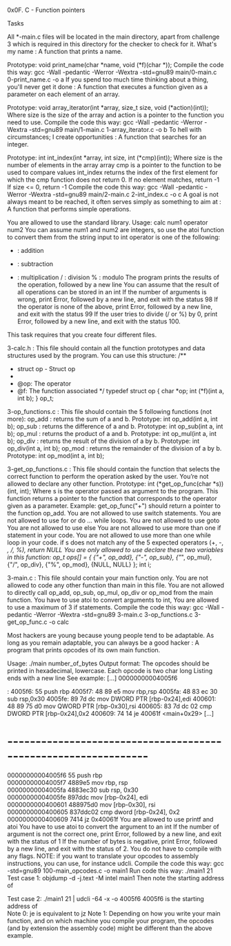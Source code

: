 0x0F. C - Function pointers

Tasks

All *-main.c files will be located in the main directory, apart from challenge 3 which is required in this directory for the checker to check for it.
What's my name : A function that prints a name.

Prototype: void print_name(char *name, void (*f)(char *));
Compile the code this way: gcc -Wall -pedantic -Werror -Wextra -std=gnu89 main/0-main.c 0-print_name.c -o a
If you spend too much time thinking about a thing, you'll never get it done : A function that executes a function given as a parameter on each element of an array.

Prototype: void array_iterator(int *array, size_t size, void (*action)(int));
Where size is the size of the array and action is a pointer to the function you need to use.
Compile the code this way: gcc -Wall -pedantic -Werror -Wextra -std=gnu89 main/1-main.c 1-array_iterator.c -o b
To hell with circumstances; I create opportunities : A function that searches for an integer.

Prototype: int int_index(int *array, int size, int (*cmp)(int));
Where size is the number of elements in the array array
cmp is a pointer to the function to be used to compare values
int_index returns the index of the first element for which the cmp function does not return 0.
If no element matches, return -1
If size <= 0, return -1
Compile the code this way: gcc -Wall -pedantic -Werror -Wextra -std=gnu89 main/2-main.c 2-int_index.c -o c
A goal is not always meant to be reached, it often serves simply as something to aim at : A function that performs simple operations.

You are allowed to use the standard library.
Usage: calc num1 operator num2
You can assume num1 and num2 are integers, so use the atoi function to convert them from the string input to int
operator is one of the following:
+ : addition
- : subtraction
* : multiplication
/ : division
% : modulo
The program prints the results of the operation, followed by a new line
You can assume that the result of all operations can be stored in an int
If the number of arguments is wrong, print Error, followed by a new line, and exit with the status 98
If the operator is none of the above, print Error, followed by a new line, and exit with the status 99
If the user tries to divide (/ or %) by 0, print Error, followed by a new line, and exit with the status 100.
 

This task requires that you create four different files.

3-calc.h : This file should contain all the function prototypes and data structures used by the program.
You can use this structure:
 /**
  * struct op - Struct op
  *
  * @op: The operator
  * @f: The function associated
 */
 typedef struct op
 {
 	char *op;
 	int (*f)(int a, int b);
 } op_t;
 

3-op_functions.c : This file should contain the 5 following functions (not more):
op_add : returns the sum of a and b. Prototype: int op_add(int a, int b);
op_sub : returns the difference of a and b. Prototype: int op_sub(int a, int b);
op_mul : returns the product of a and b. Prototype: int op_mul(int a, int b);
op_div : returns the result of the division of a by b. Prototype: int op_div(int a, int b);
op_mod : returns the remainder of the division of a by b. Prototype: int op_mod(int a, int b);
 

3-get_op_functions.c : This file should contain the function that selects the correct function to perform the operation asked by the user. You’re not allowed to declare any other function.
Prototype: int (*get_op_func(char *s))(int, int);
Where s is the operator passed as argument to the program.
This function returns a pointer to the function that corresponds to the operator given as a parameter. Example: get_op_func("+") should return a pointer to the function op_add.
You are not allowed to use switch statements.
You are not allowed to use for or do ... while loops.
You are not allowed to use goto
You are not allowed to use else
You are not allowed to use more than one if statement in your code.
You are not allowed to use more than one while loop in your code.
if s does not match any of the 5 expected operators (+, -, *, /, %), return NULL
You are only allowed to use declare these two variables in this function:
 op_t ops[] = {
 	{"+", op_add},
 	{"-", op_sub},
 	{"*", op_mul},
 	{"/", op_div},
 	{"%", op_mod},
 	{NULL, NULL}
 };
 int i;
 

3-main.c : This file should contain your main function only.
You are not allowed to code any other function than main in this file.
You are not allowed to directly call op_add, op_sub, op_mul, op_div or op_mod from the main function.
You have to use atoi to convert arguments to int,
You are allowed to use a maximum of 3 if statements.
Compile the code this way: gcc -Wall -pedantic -Werror -Wextra -std=gnu89 3-main.c 3-op_functions.c 3-get_op_func.c -o calc

Most hackers are young because young people tend to be adaptable. As long as you remain adaptable, you can always be a good hacker : A program that prints opcodes of its own main function.

Usage: ./main number_of_bytes
Output format:
The opcodes should be printed in hexadecimal, lowercase.
Each opcode is two char long
Listing ends with a new line
See example:
 [...]
 00000000004005f6 <main>:
 4005f6:   55                      push   rbp
 4005f7:   48 89 e5                mov    rbp,rsp
 4005fa:   48 83 ec 30             sub    rsp,0x30
 4005fe:   89 7d dc                mov    DWORD PTR [rbp-0x24],edi
 400601:   48 89 75 d0             mov    QWORD PTR [rbp-0x30],rsi
 400605:   83 7d dc 02             cmp    DWORD PTR [rbp-0x24],0x2
 400609:   74 14                   je     40061f <main+0x29>
 [...]

 # --------------------------------------------------------------- #

 00000000004005f6 55               push rbp                
 00000000004005f7 4889e5           mov rbp, rsp            
 00000000004005fa 4883ec30         sub rsp, 0x30           
 00000000004005fe 897ddc           mov [rbp-0x24], edi     
 0000000000400601 488975d0         mov [rbp-0x30], rsi     
 0000000000400605 837ddc02         cmp dword [rbp-0x24], 0x2
 0000000000400609 7414             jz 0x40061f
You are allowed to use printf and atoi
You have to use atoi to convert the argument to an int
If the number of argument is not the correct one, print Error, followed by a new line, and exit with the status of 1
If the number of bytes is negative, print Error, followed by a new line, and exit with the status of 2.
You do not have to compile with any flags.
NOTE: if you want to translate your opcodes to assembly instructions, you can use, for instance udcli.
Compile the code this way: gcc -std=gnu89 100-main_opcodes.c -o main1
Run code this way: ./main1 21
Test case 1: objdump -d -j.text -M intel main1
Then note the starting address of <main>
Test case 2: ./main1 21 | udcli -64 -x -o 4005f6
4005f6 is the starting address of <main>
Note 0: je is equivalent to jz
Note 1: Depending on how you write your main function, and on which machine you compile your program, the opcodes (and by extension the assembly code) might be different than the above example.
